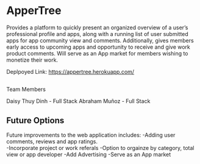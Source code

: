 # ApperTree

Provides a platform to quickly present an organized overview of a user’s professional profile and apps, along with a running list of user submitted apps for app community view and comments.  Additionally, gives members early access to upcoming apps and opportunity to receive and give work product comments.  Will serve as an App market for members wishing to monetize their work.  

Deplpoyed Link:  https://appertree.herokuapp.com/

##

Team Members

Daisy Thuy Dinh - Full Stack
Abraham Muñoz - Full Stack

## Future Options

Future improvements to the web application includes: 
 -Adding user comments, reviews and app ratings.   
 -Incorporate project or work referals
 -Option to orgainze by category, total view or app developer 
 -Add Advertising
 -Serve as an App market






